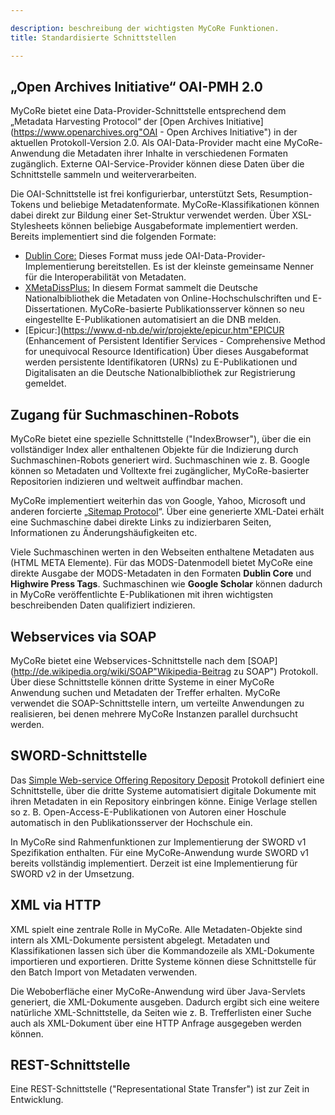 ```yaml
---

description: beschreibung der wichtigsten MyCoRe Funktionen.
title: Standardisierte Schnittstellen

---
```


## „Open Archives Initiative“ OAI-PMH 2.0

MyCoRe bietet eine Data-Provider-Schnittstelle entsprechend dem „Metadata Harvesting Protocol“ der
[Open Archives Initiative](https://www.openarchives.org"OAI - Open Archives Initiative")
in der aktuellen Protokoll-Version 2.0. 
Als OAI-Data-Provider macht eine MyCoRe-Anwendung die Metadaten ihrer Inhalte in verschiedenen Formaten zugänglich.
Externe OAI-Service-Provider können diese Daten über die Schnittstelle sammeln und weiterverarbeiten.

Die OAI-Schnittstelle ist frei konfigurierbar, unterstützt Sets, Resumption-Tokens und beliebige Metadatenformate. 
MyCoRe-Klassifikationen können dabei direkt zur Bildung einer Set-Struktur verwendet werden.
Über XSL-Stylesheets können beliebige Ausgabeformate implementiert werden. Bereits implementiert sind die folgenden Formate:

* [Dublin Core:](https://www.openarchives.org/OAI/openarchivesprotocol.html#dublincore)
Dieses Format muss jede OAI-Data-Provider-Implementierung bereitstellen. 
Es ist der kleinste gemeinsame Nenner für die Interoperabilität von Metadaten.
* [XMetaDissPlus:](https://www.dnb.de/DE/Standardisierung/Metadaten/xMetadissPlus.html)
In diesem Format sammelt die Deutsche Nationalbibliothek die Metadaten von Online-Hochschulschriften und E-Dissertationen.
MyCoRe-basierte Publikationsserver können so neu eingestellte E-Publikationen automatisiert an die DNB melden.
* [Epicur:](https://www.d-nb.de/wir/projekte/epicur.htm"EPICUR (Enhancement of Persistent Identifier Services - Comprehensive Method for unequivocal Resource Identification)
Über dieses Ausgabeformat werden persistente Identifikatoren (URNs) zu E-Publikationen und Digitalisaten an die Deutsche Nationalbibliothek zur Registrierung gemeldet. 

## Zugang für Suchmaschinen-Robots

MyCoRe bietet eine spezielle Schnittstelle ("IndexBrowser"), über die ein vollständiger Index aller enthaltenen Objekte
für die Indizierung durch Suchmaschinen-Robots generiert wird. Suchmaschinen wie z. B. Google können so
Metadaten und Volltexte frei zugänglicher, MyCoRe-basierter Repositorien indizieren und weltweit
auffindbar machen.

MyCoRe implementiert weiterhin das von Google, Yahoo, Microsoft und anderen forcierte 
„[Sitemap Protocol](http://www.google.com/schemas/sitemap/0.84/)“.
Über eine generierte XML-Datei erhält eine Suchmaschine dabei direkte Links zu indizierbaren Seiten, 
Informationen zu Änderungshäufigkeiten etc. 

Viele Suchmaschinen werten in den Webseiten enthaltene Metadaten aus (HTML META Elemente). Für das MODS-Datenmodell bietet 
MyCoRe eine direkte Ausgabe der MODS-Metadaten in den Formaten **Dublin Core** und **Highwire Press Tags**.
Suchmaschinen wie **Google Scholar** können dadurch in MyCoRe veröffentlichte E-Publikationen mit ihren wichtigsten 
beschreibenden Daten qualifiziert indizieren. 

## Webservices via SOAP

MyCoRe bietet eine Webservices-Schnittstelle nach dem 
[SOAP](http://de.wikipedia.org/wiki/SOAP"Wikipedia-Beitrag zu SOAP")
Protokoll. Über diese Schnittstelle können dritte Systeme in einer MyCoRe Anwendung suchen und Metadaten der Treffer erhalten.
MyCoRe verwendet die SOAP-Schnittstelle intern, um verteilte Anwendungen zu realisieren, bei denen mehrere MyCoRe
Instanzen parallel durchsucht werden.    

## SWORD-Schnittstelle

Das [Simple Web-service Offering Repository Deposit](http://swordapp.org/) Protokoll definiert eine
Schnittstelle, über die dritte Systeme automatisiert digitale Dokumente mit ihren Metadaten in ein Repository 
einbringen könne. Einige Verlage stellen so z. B. Open-Access-E-Publikationen von Autoren einer Hoschule automatisch 
in den Publikationsserver der Hochschule ein. 

In MyCoRe sind Rahmenfunktionen zur Implementierung der SWORD v1 Spezifikation enthalten. 
Für eine MyCoRe-Anwendung wurde SWORD v1 bereits vollständig implementiert. Derzeit ist eine Implementierung für
SWORD v2 in der Umsetzung.  

## XML via HTTP

XML spielt eine zentrale Rolle in MyCoRe. Alle Metadaten-Objekte sind intern als XML-Dokumente persistent abgelegt.
Metadaten und Klassifikationen lassen sich über die Kommandozeile als XML-Dokumente importieren und exportieren.
Dritte Systeme können diese Schnittstelle für den Batch Import von Metadaten verwenden.

Die Weboberfläche einer MyCoRe-Anwendung wird über Java-Servlets generiert, die XML-Dokumente ausgeben. Dadurch
ergibt sich eine weitere natürliche XML-Schnittstelle, da Seiten wie z. B. Trefferlisten einer Suche auch als XML-Dokument 
über eine HTTP Anfrage ausgegeben werden können. 

## REST-Schnittstelle

Eine REST-Schnittstelle ("Representational State Transfer") ist zur Zeit in Entwicklung.